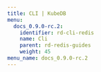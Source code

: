 ```yaml
---
title: CLI | KubeDB
menu:
  docs_0.9.0-rc.2:
    identifier: rd-cli-redis
    name: Cli
    parent: rd-redis-guides
    weight: 45
menu_name: docs_0.9.0-rc.2
---
```


